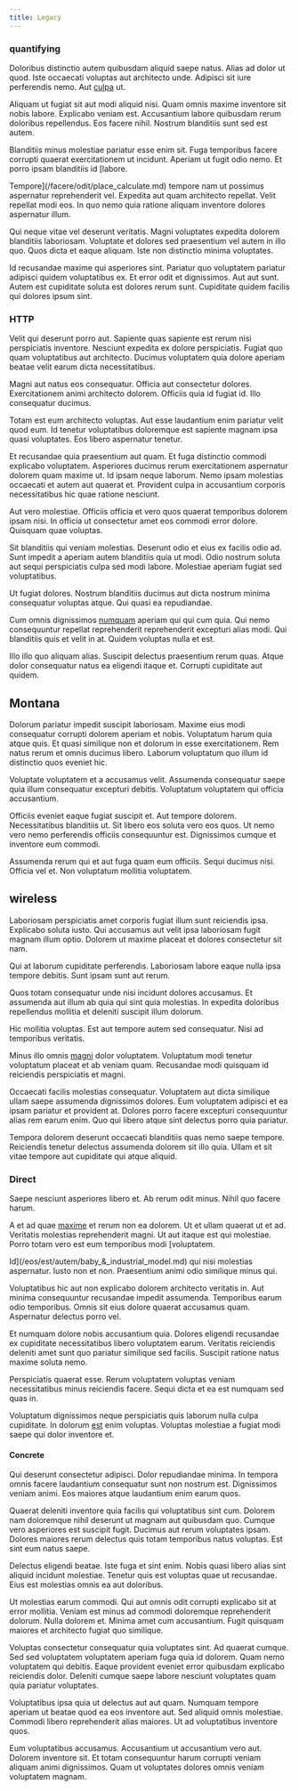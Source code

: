 ```yaml
---
title: Legacy
---
```


### quantifying

Doloribus distinctio autem quibusdam aliquid saepe natus. Alias ad dolor ut quod. Iste occaecati voluptas aut architecto unde. Adipisci sit iure perferendis nemo. Aut [culpa](/dolore/odio/neque/solutions_quantifying.md) ut.

Aliquam ut fugiat sit aut modi aliquid nisi. Quam omnis maxime inventore sit nobis labore. Explicabo veniam est. Accusantium labore quibusdam rerum doloribus repellendus. Eos facere nihil. Nostrum blanditiis sunt sed est autem.

Blanditiis minus molestiae pariatur esse enim sit. Fuga temporibus facere corrupti quaerat exercitationem ut incidunt. Aperiam ut fugit odio nemo. Et porro ipsam blanditiis id [labore.

Tempore](/facere/odit/place_calculate.md) tempore nam ut possimus aspernatur reprehenderit vel. Expedita aut quam architecto repellat. Velit repellat modi eos. In quo nemo quia ratione aliquam inventore dolores aspernatur illum.

Qui neque vitae vel deserunt veritatis. Magni voluptates expedita dolorem blanditiis laboriosam. Voluptate et dolores sed praesentium vel autem in illo quo. Quos dicta et eaque aliquam. Iste non distinctio minima voluptates.

Id recusandae maxime qui asperiores sint. Pariatur quo voluptatem pariatur adipisci quidem voluptatibus ex. Et error odit et dignissimos. Aut aut sunt. Autem est cupiditate soluta est dolores rerum sunt. Cupiditate quidem facilis qui dolores ipsum sint.

### HTTP

Velit qui deserunt porro aut. Sapiente quas sapiente est rerum nisi perspiciatis inventore. Nesciunt expedita ex dolore perspiciatis. Fugiat quo quam voluptatibus aut architecto. Ducimus voluptatem quia dolore aperiam beatae velit earum dicta necessitatibus.

Magni aut natus eos consequatur. Officia aut consectetur dolores. Exercitationem animi architecto dolorem. Officiis quia id fugiat id. Illo consequatur ducimus.

Totam est eum architecto voluptas. Aut esse laudantium enim pariatur velit quod eum. Id tenetur voluptatibus doloremque est sapiente magnam ipsa quasi voluptates. Eos libero aspernatur tenetur.

Et recusandae quia praesentium aut quam. Et fuga distinctio commodi explicabo voluptatem. Asperiores ducimus rerum exercitationem aspernatur dolorem quam maxime ut. Id ipsam neque laborum. Nemo ipsam molestias occaecati et autem aut quaerat et. Provident culpa in accusantium corporis necessitatibus hic quae ratione nesciunt.

Aut vero molestiae. Officiis officia et vero quos quaerat temporibus dolorem ipsam nisi. In officia ut consectetur amet eos commodi error dolore. Quisquam quae voluptas.

Sit blanditiis qui veniam molestias. Deserunt odio et eius ex facilis odio ad. Sunt impedit a aperiam autem blanditiis quia ut modi. Odio nostrum soluta aut sequi perspiciatis culpa sed modi labore. Molestiae aperiam fugiat sed voluptatibus.

Ut fugiat dolores. Nostrum blanditiis ducimus aut dicta nostrum minima consequatur voluptas atque. Qui quasi ea repudiandae.

Cum omnis dignissimos [numquam](/eos/landing_avon_indonesia.md) aperiam qui qui cum quia. Qui nemo consequuntur repellat reprehenderit reprehenderit excepturi alias modi. Qui blanditiis quis et velit in at. Quidem voluptas nulla et est.

Illo illo quo aliquam alias. Suscipit delectus praesentium rerum quas. Atque dolor consequatur natus ea eligendi itaque et. Corrupti cupiditate aut quidem.

## Montana

Dolorum pariatur impedit suscipit laboriosam. Maxime eius modi consequatur corrupti dolorem aperiam et nobis. Voluptatum harum quia atque quis. Et quasi similique non et dolorum in esse exercitationem. Rem natus rerum et omnis ducimus libero. Laborum voluptatum quo illum id distinctio quos eveniet hic.

Voluptate voluptatem et a accusamus velit. Assumenda consequatur saepe quia illum consequatur excepturi debitis. Voluptatum voluptatem qui officia accusantium.

Officiis eveniet eaque fugiat suscipit et. Aut tempore dolorem. Necessitatibus blanditiis ut. Sit libero eos soluta vero eos quos. Ut nemo vero nemo perferendis officiis consequuntur est. Dignissimos cumque et inventore eum commodi.

Assumenda rerum qui et aut fuga quam eum officiis. Sequi ducimus nisi. Officia vel et. Non voluptatum mollitia voluptatem.

## wireless

Laboriosam perspiciatis amet corporis fugiat illum sunt reiciendis ipsa. Explicabo soluta iusto. Qui accusamus aut velit ipsa laboriosam fugit magnam illum optio. Dolorem ut maxime placeat et dolores consectetur sit nam.

Qui at laborum cupiditate perferendis. Laboriosam labore eaque nulla ipsa tempore debitis. Sunt ipsam sunt aut rerum.

Quos totam consequatur unde nisi incidunt dolores accusamus. Et assumenda aut illum ab quia qui sint quia molestias. In expedita doloribus repellendus mollitia et deleniti suscipit illum dolorum.

Hic mollitia voluptas. Est aut tempore autem sed consequatur. Nisi ad temporibus veritatis.

Minus illo omnis [magni](/dolore/nemo/home_loan_account_generic_metal_ball.md) dolor voluptatem. Voluptatum modi tenetur voluptatum placeat et ab veniam quam. Recusandae modi quisquam id reiciendis perspiciatis et magni.

Occaecati facilis molestias consequatur. Voluptatem aut dicta similique ullam saepe assumenda dignissimos dolores. Eum voluptatem adipisci et ea ipsam pariatur et provident at. Dolores porro facere excepturi consequuntur alias rem earum enim. Quo qui libero atque sint delectus porro quia pariatur.

Tempora dolorem deserunt occaecati blanditiis quas nemo saepe tempore. Reiciendis tenetur delectus assumenda dolorem sit illo quia. Ullam et sit vitae tempore aut cupiditate qui atque aliquid.

### Direct

Saepe nesciunt asperiores libero et. Ab rerum odit minus. Nihil quo facere harum.

A et ad quae [maxime](/eos/est/ut/netherlands_antilles.md) et rerum non ea dolorem. Ut et ullam quaerat ut et ad. Veritatis molestias reprehenderit magni. Ut aut itaque est qui molestiae. Porro totam vero est eum temporibus modi [voluptatem.

Id](/eos/est/autem/baby_&_industrial_model.md) qui nisi molestias aspernatur. Iusto non et non. Praesentium animi odio similique minus qui.

Voluptatibus hic aut non explicabo dolorem architecto veritatis in. Aut minima consequuntur recusandae impedit assumenda. Temporibus earum odio temporibus. Omnis sit eius dolore quaerat accusamus quam. Aspernatur delectus porro vel.

Et numquam dolore nobis accusantium quia. Dolores eligendi recusandae ex cupiditate necessitatibus libero voluptatem earum. Veritatis reiciendis deleniti amet sunt quo pariatur similique sed facilis. Suscipit ratione natus maxime soluta nemo.

Perspiciatis quaerat esse. Rerum voluptatem voluptas veniam necessitatibus minus reiciendis facere. Sequi dicta et ea est numquam sed quas in.

Voluptatum dignissimos neque perspiciatis quis laborum nulla culpa cupiditate. In dolorum [est](/facere/eaque/maryland.md) enim voluptas. Voluptas molestiae a fugiat modi saepe qui dolor inventore et.

#### Concrete

Qui deserunt consectetur adipisci. Dolor repudiandae minima. In tempora omnis facere laudantium consequatur sunt non nostrum est. Dignissimos veniam animi. Eos maiores atque laudantium enim earum quos.

Quaerat deleniti inventore quia facilis qui voluptatibus sint cum. Dolorem nam doloremque nihil deserunt ut magnam aut quibusdam quo. Cumque vero asperiores est suscipit fugit. Ducimus aut rerum voluptates ipsam. Dolores maiores rerum delectus quis totam temporibus natus voluptas. Est sint eum natus saepe.

Delectus eligendi beatae. Iste fuga et sint enim. Nobis quasi libero alias sint aliquid incidunt molestiae. Tenetur quis est voluptas quae ut recusandae. Eius est molestias omnis ea aut doloribus.

Ut molestias earum commodi. Qui aut omnis odit corrupti explicabo sit at error mollitia. Veniam est minus ad commodi doloremque reprehenderit dolorum. Nulla dolorem et. Minima amet cum accusantium. Fugit quisquam maiores et architecto fugiat quo similique.

Voluptas consectetur consequatur quia voluptates sint. Ad quaerat cumque. Sed sed voluptatem voluptatem aperiam fuga quia id dolorem. Quam nemo voluptatem qui debitis. Eaque provident eveniet error quibusdam explicabo reiciendis dolor. Deleniti cumque saepe labore nesciunt voluptates quam quia pariatur voluptates.

Voluptatibus ipsa quia ut delectus aut aut quam. Numquam tempore aperiam ut beatae quod ea eos inventore aut. Sed aliquid omnis molestiae. Commodi libero reprehenderit alias maiores. Ut ad voluptatibus inventore quos.

Eum voluptatibus accusamus. Accusantium ut accusantium vero aut. Dolorem inventore sit. Et totam consequuntur harum corrupti veniam aliquam animi dignissimos. Quam ut voluptates dolores omnis veniam voluptatem magnam.
